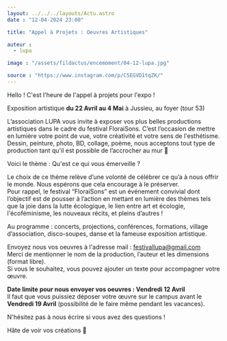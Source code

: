 ```yaml
---
layout: ../../../layouts/Actu.astro
date : "12-04-2024 23:00"

title: "Appel à Projets : Oeuvres Artistiques"

auteur :
  - lupa

image : "/assets/fildactus/encemoment/04-12-lupa.jpg"

source : "https://www.instagram.com/p/C5EGVD1tqZK/"
---
```


Hello ! C'est l'heure de l'appel à projets pour l'expo !

Exposition artistique __du 22 Avril au 4 Mai__ à Jussieu, au foyer (tour 53)

L’association LUPA vous invite à exposer vos plus belles productions artistiques dans le cadre du festival FloraiSons. C’est l’occasion de mettre en lumière votre point de vue, votre créativité et votre sens de l'esthétisme. Dessin, peinture, photo, BD, collage, poème, nous acceptons tout type de production tant qu'il est possible de l’accrocher au mur 🙂

Voici le thème : Qu'est ce qui vous émerveille ?

Le choix de ce thème relève d’une volonté de célébrer ce qu’a à nous offrir le monde. Nous espérons que cela encourage à le préserver.  
Pour rappel, le festival “FloraiSons” est un événement convivial dont l’objectif est de pousser à l’action en mettant en lumière des thèmes tels que la joie dans la lutte écologique, le lien entre art et écologie, l'écoféminisme, les nouveaux récits, et pleins d’autres !

Au programme : concerts, projections, conférences, formations, village d’association, disco-soupes, danse et la fameuse exposition artistique.

Envoyez nous vos oeuvres à l'adresse mail : festivallupa@gmail.com  
Merci de mentionner le nom de la production, l’auteur et les dimensions (format libre).  
Si vous le souhaitez, vous pouvez ajouter un texte pour accompagner votre œuvre.

__Date limite pour nous envoyer vos oeuvres : Vendredi 12 Avril__  
Il faut que vous puissiez déposer votre œuvre sur le campus avant le __Vendredi 19 Avril__ (possibilité de le faire même pendant les vacances).

N'hésitez pas à nous écrire si vous avez des questions !

Hâte de voir vos créations 🤩